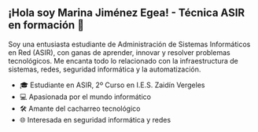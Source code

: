 ## ¡Hola soy Marina Jiménez Egea! - Técnica ASIR en formación 👋

Soy una entusiasta estudiante de Administración de Sistemas Informáticos en Red (ASIR), con ganas de aprender, innovar y resolver problemas tecnológicos. Me encanta todo lo relacionado con la infraestructura de sistemas, redes, seguridad informática y la automatización.

- 🎓 Estudiante en ASIR, 2º Curso en I.E.S. Zaidín Vergeles
- 💻 Apasionada por el mundo informático
- 🛠️ Amante del cacharreo tecnológico
- 🌐 Interesada en seguridad informática y redes


<!--
**Marjieg/Marjieg** is a ✨ _special_ ✨ repository because its `README.md` (this file) appears on your GitHub profile.

Here are some ideas to get you started:

- 🔭 I’m currently working on ...
- 🌱 I’m currently learning ...
- 👯 I’m looking to collaborate on ...
- 🤔 I’m looking for help with ...
- 💬 Ask me about ...
- 📫 How to reach me: ...
- 😄 Pronouns: ...
- ⚡ Fun fact: ...
-->
